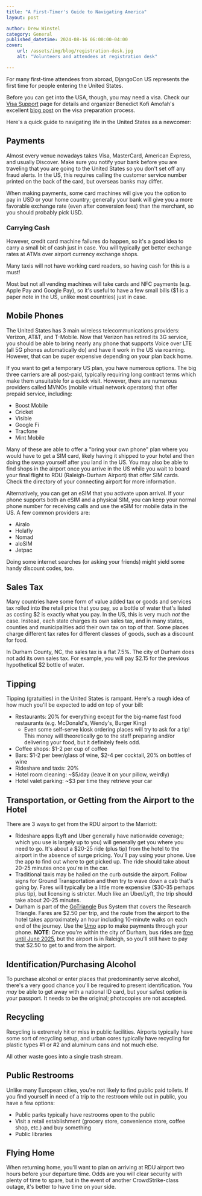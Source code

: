 ```yaml
---
title: "A First-Timer's Guide to Navigating America"
layout: post

author: Drew Winstel
category: General
published_datetime: 2024-08-16 06:00:00-04:00
cover:
    url: /assets/img/blog/registration-desk.jpg
    alt: "Volunteers and attendees at registration desk"

---
```


For many first-time attendees from abroad, DjangoCon US represents the first time for people entering the United States.

Before you can get into the USA, though, you may need a visa. Check our [Visa Support](/visas/) page for details and organizer Benedict Kofi Amofah's excellent [blog post](https://iamdreamo.medium.com/a-first-timers-guide-to-attending-tech-conferences-in-the-usa-visa-prep-and-beyond-e2e121db15df) on the visa preparation process.

Here's a quick guide to navigating life in the United States as a newcomer:

## Payments

Almost every venue nowadays takes Visa, MasterCard, American Express, and usually Discover. Make sure you notify your bank before you are traveling that you are going to the United States so you don't set off any fraud alerts. In the US, this requires calling the customer service number printed on the back of the card, but overseas banks may differ.

When making payments, some card machines will give you the option to pay in USD or your home country; generally your bank will give you a more favorable exchange rate (even after conversion fees) than the merchant, so you should probably pick USD.

### Carrying Cash

However, credit card machine failures do happen, so it's a good idea to carry a small bit of cash just in case. You will typically get better exchange rates at ATMs over airport currency exchange shops.

Many taxis will not have working card readers, so having cash for this is a must!

Most but not all vending machines will take cards and NFC payments (e.g. Apple Pay and Google Pay), so it's useful to have a few small bills ($1 is a paper note in the US, unlike most countries) just in case.

## Mobile Phones

The United States has 3 main wireless telecommunications providers: Verizon, AT&T, and T-Mobile. Now that Verizon has retired its 3G service, you should be able to bring nearly any phone that supports Voice over LTE (all 5G phones automatically do) and have it work in the US via roaming. However, that can be super expensive depending on your plan back home.

If you want to get a temporary US plan, you have numerous options. The big three carriers are all post-paid, typically requiring long contract terms which make them unsuitable for a quick visit. However, there are numerous providers called MVNOs (mobile virtual network operators) that offer prepaid service, including:

- Boost Mobile
- Cricket
- Visible
- Google Fi
- Tracfone
- Mint Mobile

Many of these are able to offer a "bring your own phone" plan where you would have to get a SIM card, likely having it shipped to your hotel and then doing the swap yourself after you land in the US. You may also be able to find shops in the airport once you arrive in the US while you wait to board your final flight to RDU (Raleigh-Durham Airport) that offer SIM cards. Check the directory of your connecting airport for more information.

Alternatively, you can get an eSIM that you activate upon arrival. If your phone supports both an eSIM and a physical SIM, you can keep your normal phone number for receiving calls and use the eSIM for mobile data in the US. A few common providers are:

- Airalo
- Holafly
- Nomad
- aloSIM
- Jetpac

Doing some internet searches (or asking your friends) might yield some handy discount codes, too.

## Sales Tax

Many countries have some form of value added tax or goods and services tax rolled into the retail price that you pay, so a bottle of water that's listed as costing $2 is exactly what you  pay. In the US, this is very much _not_ the case. Instead, each state charges its own sales tax, and in many states, counties and municipalities add their own tax on top of that. Some places charge different tax rates for different classes of goods, such as a discount for food.

In Durham County, NC, the sales tax is a flat 7.5%. The city of Durham does not add its own sales tax. For example, you will pay $2.15 for the previous hypothetical $2 bottle of water.

## Tipping

Tipping (gratuities) in the United States is rampant. Here's a rough idea of how much you'll be expected to add on top of your bill:

- Restaurants: 20% for everything except for the big-name fast food restaurants (e.g. McDonald's, Wendy's, Burger King)
   - Even some self-serve kiosk ordering places will try to ask for a tip! This money will theoretically go to the staff preparing and/or delivering your food, but it definitely feels odd.
- Coffee shops: $1-2 per cup of coffee
- Bars: $1-2 per beer/glass of wine, $2-4 per cocktail, 20% on bottles of wine
- Rideshare and taxis: 20%
- Hotel room cleaning: ~$5/day (leave it on your pillow, weirdly)
- Hotel valet parking: ~$3 per time they retrieve your car

## Transportation, or Getting from the Airport to the Hotel

There are 3 ways to get from the RDU airport to the Marriott:

- Rideshare apps (Lyft and Uber generally have nationwide coverage; which you use is largely up to you) will generally get you where you need to go. It's about a $20-25 ride (plus tip) from the hotel to the airport in the absence of surge pricing. You'll pay using your phone. Use the app to find out where to get picked up. The ride should take about 20-25 minutes once you're in the car.
- Traditional taxis may be hailed on the curb outside the airport. Follow signs for Ground Transportation and then try to wave down a cab that's going by. Fares will typically be a little more expensive ($30-35 perhaps plus tip), but licensing is stricter. Much like an Uber/Lyft, the trip should take about 20-25 minutes.
- Durham is part of the [GoTriangle](https://gotriangle.org) Bus System that covers the Research Triangle. Fares are $2.50 per trip, and the route from the airport to the hotel takes approximately an hour including 10-minute walks on each end of the journey. Use the [Umo](https://gotriangle.org/UMO) app to make payments through your phone. **NOTE**: Once you're within the city of Durham, bus rides are [free until June 2025](https://godurhamtransit.org/news/godurham-fare-free-through-june-2025), but the airport is in Raleigh, so you'll still have to pay that $2.50 to get to and from the airport.

## Identification/Purchasing Alcohol

To purchase alcohol or enter places that predominantly serve alcohol, there's a very good chance you'll be required to present identification. You _may_ be able to get away with a national ID card, but your safest option is your passport. It needs to be the original; photocopies are not accepted.

## Recycling

Recycling is extremely hit or miss in public facilities. Airports typically have some sort of recycling setup, and urban cores typically have recycling for plastic types #1 or #2 and aluminum cans and not much else.

All other waste goes into a single trash stream.

## Public Restrooms

Unlike many European cities, you're not likely to find public paid toilets. If you find yourself in need of a trip to the restroom while out in public, you have a few options:

- Public parks typically have restrooms open to the public
- Visit a retail establishment (grocery store, convenience store, coffee shop, etc.) and buy something
- Public libraries

## Flying Home

When returning home, you'll want to plan on arriving at RDU airport two hours before your departure time. Odds are you will clear security with plenty of time to spare, but in the event of another CrowdStrike-class outage, it's better to have time on your side.
